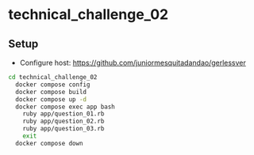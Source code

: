 # technical_challenge_02

## Setup

- Configure host: https://github.com/juniormesquitadandao/gerlessver

```sh
cd technical_challenge_02
  docker compose config
  docker compose build
  docker compose up -d
  docker compose exec app bash
    ruby app/question_01.rb
    ruby app/question_02.rb
    ruby app/question_03.rb
    exit
  docker compose down
```
